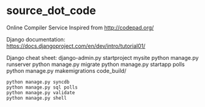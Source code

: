 source_dot_code
===============

Online Compiler Service
Inspired from http://codepad.org/

Django documentation:
	https://docs.djangoproject.com/en/dev/intro/tutorial01/

Django cheat sheet:
	django-admin.py startproject mysite
	python manage.py runserver
	python manage.py migrate
	python manage.py startapp polls
	python manage.py makemigrations code_build/

	python manage.py syncdb
	python manage.py sql polls
	python manage.py validate
	python manage.py shell
